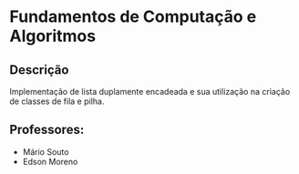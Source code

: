 # Fundamentos de Computação e Algoritmos

## Descrição
Implementação de lista duplamente encadeada e sua utilização na criação de classes de fila e pilha.

## Professores: 
- Mário Souto
- Edson Moreno 
